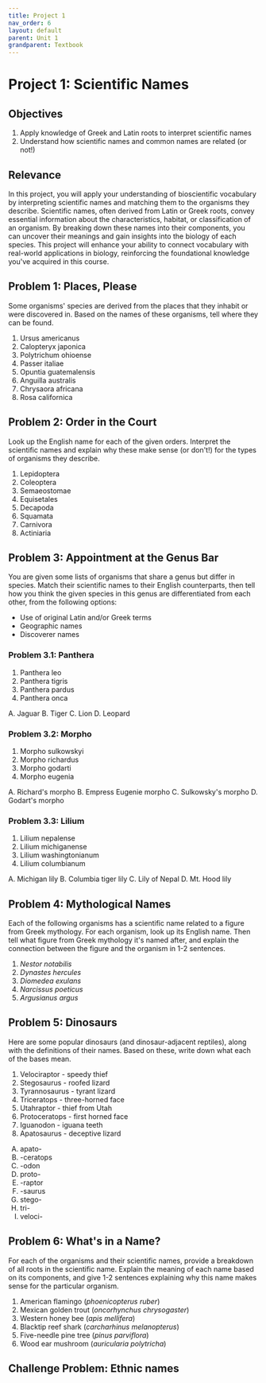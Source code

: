 ```yaml
---
title: Project 1
nav_order: 6
layout: default
parent: Unit 1
grandparent: Textbook
---
```


# Project 1: Scientific Names

## Objectives

1. Apply knowledge of Greek and Latin roots to interpret scientific names
2. Understand how scientific names and common names are related (or not!)

## Relevance

In this project, you will apply your understanding of bioscientific vocabulary by interpreting scientific names and matching them to the organisms they describe. Scientific names, often derived from Latin or Greek roots, convey essential information about the characteristics, habitat, or classification of an organism. By breaking down these names into their components, you can uncover their meanings and gain insights into the biology of each species. This project will enhance your ability to connect vocabulary with real-world applications in biology, reinforcing the foundational knowledge you've acquired in this course.

## Problem 1: Places, Please

Some organisms' species are derived from the places that they inhabit or were discovered in. Based on the names of these organisms, tell where they can be found.

1. Ursus americanus
2. Calopteryx japonica
3. Polytrichum ohioense
4. Passer italiae
5. Opuntia guatemalensis
6. Anguilla australis
7. Chrysaora africana
8. Rosa californica

## Problem 2: Order in the Court

Look up the English name for each of the given orders. Interpret the scientific names and explain why these make sense (or don't!) for the types of organisms they describe.

1. Lepidoptera
2. Coleoptera
3. Semaeostomae
4. Equisetales
5. Decapoda
6. Squamata
7. Carnivora
8. Actiniaria

## Problem 3: Appointment at the Genus Bar

You are given some lists of organisms that share a genus but differ in species. Match their scientific names to their English counterparts, then tell how you think the given species in this genus are differentiated from each other, from the following options:

* Use of original Latin and/or Greek terms
* Geographic names
* Discoverer names

### Problem 3.1: Panthera

1. Panthera leo
2. Panthera tigris
3. Panthera pardus
4. Panthera onca

A. Jaguar
B. Tiger
C. Lion
D. Leopard

### Problem 3.2: Morpho

1. Morpho sulkowskyi
2. Morpho richardus
3. Morpho godarti
4. Morpho eugenia

A. Richard's morpho
B. Empress Eugenie morpho
C. Sulkowsky's morpho
D. Godart's morpho

### Problem 3.3: Lilium

1. Lilium nepalense
2. Lilium michiganense
3. Lilium washingtonianum
4. Lilium columbianum

A. Michigan lily
B. Columbia tiger lily
C. Lily of Nepal
D. Mt. Hood lily


## Problem 4: Mythological Names

Each of the following organisms has a scientific name related to a figure from Greek mythology. For each organism, look up its English name. Then tell what figure from Greek mythology it's named after, and explain the connection between the figure and the organism in 1-2 sentences.

1. *Nestor notabilis*
2. *Dynastes hercules*
3. *Diomedea exulans*
4. *Narcissus poeticus*
5. *Argusianus argus*

## Problem 5: Dinosaurs

Here are some popular dinosaurs (and dinosaur-adjacent reptiles), along with the definitions of their names. Based on these, write down what each of the bases mean.

1. Velociraptor - speedy thief
2. Stegosaurus - roofed lizard
3. Tyrannosaurus - tyrant lizard
4. Triceratops - three-horned face
5. Utahraptor - thief from Utah
6. Protoceratops - first horned face
7. Iguanodon - iguana teeth
8. Apatosaurus - deceptive lizard

<ol type="A">
 <li>apato-</li>
 <li>-ceratops</li>
 <li>-odon</li>
 <li>proto-</li>
 <li>-raptor</li>
 <li>-saurus</li>
 <li>stego-</li>
 <li>tri-</li>
 <li>veloci-</li>
</ol>

## Problem 6: What's in a Name?

For each of the organisms and their scientific names, provide a breakdown of all roots in the scientific name. Explain the meaning of each name based on its components, and give 1-2 sentences explaining why this name makes sense for the particular organism.

1. American flamingo (*phoenicopterus ruber*)
2. Mexican golden trout (*oncorhynchus chrysogaster*)
3. Western honey bee (*apis mellifera*)
4. Blacktip reef shark (*carcharhinus melanopterus*)
5. Five-needle pine tree (*pinus parviflora*)
6. Wood ear mushroom (*auricularia polytricha*)

## Challenge Problem: Ethnic names
